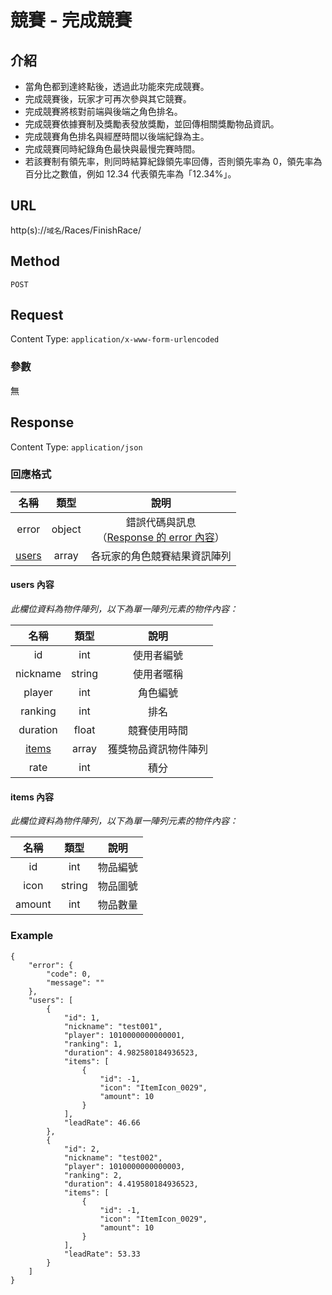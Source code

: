 # 競賽 - 完成競賽

## 介紹

- 當角色都到達終點後，透過此功能來完成競賽。
- 完成競賽後，玩家才可再次參與其它競賽。
- 完成競賽將核對前端與後端之角色排名。
- 完成競賽依據賽制及獎勵表發放獎勵，並回傳相關獎勵物品資訊。
- 完成競賽角色排名與經歷時間以後端紀錄為主。
- 完成競賽同時紀錄角色最快與最慢完賽時間。
- 若該賽制有領先率，則同時結算紀錄領先率回傳，否則領先率為 0，領先率為百分比之數值，例如 12.34 代表領先率為「12.34%」。

## URL

http(s)://`域名`/Races/FinishRace/

## Method

`POST`

## Request

Content Type: `application/x-www-form-urlencoded`

### 參數

無

## Response

Content Type: `application/json`

### 回應格式

| 名稱 | 類型 | 說明 |
|:-:|:-:|:-:|
| error | object | 錯誤代碼與訊息<br>（[Response 的 error 內容](../response.md#error)） |
| [users](#users) | array | 各玩家的角色競賽結果資訊陣列 |

#### <span id="users">users 內容</span>

_此欄位資料為物件陣列，以下為單一陣列元素的物件內容：_

| 名稱 | 類型 | 說明 |
|:-:|:-:|:-:|
| id | int | 使用者編號 |
| nickname | string | 使用者暱稱 |
| player | int | 角色編號 |
| ranking | int | 排名 |
| duration | float | 競賽使用時間 |
| [items](#items) | array | 獲獎物品資訊物件陣列 |
| rate | int | 積分 |

#### <span id="items">items 內容</span>

_此欄位資料為物件陣列，以下為單一陣列元素的物件內容：_

| 名稱 | 類型 | 說明 |
|:-:|:-:|:-:|
| id | int | 物品編號 |
| icon | string | 物品圖號 |
| amount | int | 物品數量 |

### Example

	{
	    "error": {
	        "code": 0,
	        "message": ""
	    },
	    "users": [
	        {
	            "id": 1,
	            "nickname": "test001",
	            "player": 1010000000000001,
	            "ranking": 1,
	            "duration": 4.982580184936523,
	            "items": [
	                {
	                    "id": -1,
	                    "icon": "ItemIcon_0029",
	                    "amount": 10
	                }
	            ],
	            "leadRate": 46.66
	        },
	        {
	            "id": 2,
	            "nickname": "test002",
	            "player": 1010000000000003,
	            "ranking": 2,
	            "duration": 4.419580184936523,
	            "items": [
	                {
	                    "id": -1,
	                    "icon": "ItemIcon_0029",
	                    "amount": 10
	                }
	            ],
	            "leadRate": 53.33
	        }
	    ]
	}